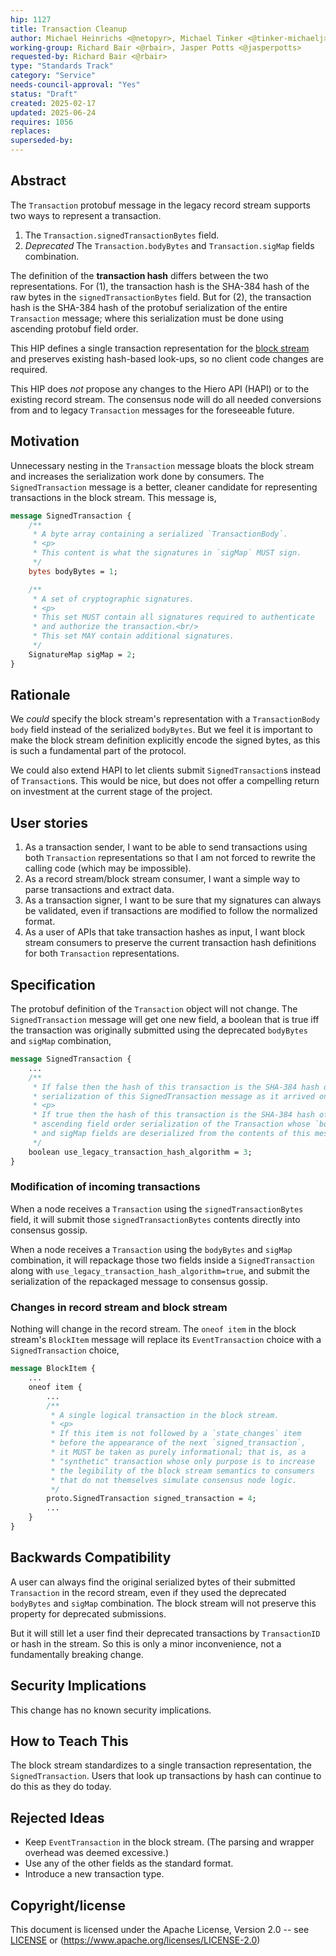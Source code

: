 ```yaml
---
hip: 1127
title: Transaction Cleanup
author: Michael Heinrichs <@netopyr>, Michael Tinker <@tinker-michaelj>
working-group: Richard Bair <@rbair>, Jasper Potts <@jasperpotts>
requested-by: Richard Bair <@rbair>
type: "Standards Track"
category: "Service"
needs-council-approval: "Yes"
status: "Draft"
created: 2025-02-17
updated: 2025-06-24
requires: 1056
replaces:
superseded-by: 
---
```


## Abstract
The `Transaction` protobuf message in the legacy record stream supports two ways to represent a transaction.
1. The `Transaction.signedTransactionBytes` field.
2. _Deprecated_ The `Transaction.bodyBytes` and `Transaction.sigMap` fields combination.

The definition of the **transaction hash** differs between the two representations. For (1), the transaction
hash is the SHA-384 hash of the raw bytes in the `signedTransactionBytes` field. But for (2), the transaction
hash is the SHA-384 hash of the protobuf serialization of the entire `Transaction` message; where this
serialization must be done using ascending protobuf field order.

This HIP defines a single transaction representation for the [block stream](https://hips.hedera.com/hip/hip-1056)
and preserves existing hash-based look-ups, so no client code changes are required.

This HIP does _not_ propose any changes to the Hiero API (HAPI) or to the existing record stream. The
consensus node will do all needed conversions from and to legacy `Transaction` messages for the foreseeable
future.

## Motivation
Unnecessary nesting in the `Transaction` message bloats the block stream and increases the serialization
work done by consumers. The `SignedTransaction` message is a better, cleaner candidate for representing
transactions in the block stream. This message is,

```protobuf
message SignedTransaction {
    /**
     * A byte array containing a serialized `TransactionBody`.
     * <p>
     * This content is what the signatures in `sigMap` MUST sign.
     */
    bytes bodyBytes = 1;

    /**
     * A set of cryptographic signatures.
     * <p>
     * This set MUST contain all signatures required to authenticate
     * and authorize the transaction.<br/>
     * This set MAY contain additional signatures.
     */
    SignatureMap sigMap = 2;
}
```

## Rationale
We _could_ specify the block stream's representation with a `TransactionBody body` field instead of the
serialized `bodyBytes`. But we feel it is important to make the block stream definition explicitly encode
the signed bytes, as this is such a fundamental part of the protocol.

We could also extend HAPI to let clients submit `SignedTransaction`s instead of `Transaction`s.
This would be nice, but does not offer a compelling return on investment at the current stage of the project.

## User stories
1. As a transaction sender, I want to be able to send transactions using both `Transaction` representations
   so that I am not forced to rewrite the calling code (which may be impossible).
2. As a record stream/block stream consumer, I want a simple way to parse transactions and extract data.
3. As a transaction signer, I want to be sure that my signatures can always be validated, even if
   transactions are modified to follow the normalized format.
4. As a user of APIs that take transaction hashes as input, I want block stream consumers to preserve the
   current transaction hash definitions for both `Transaction` representations.

## Specification
The protobuf definition of the `Transaction` object will not change. The `SignedTransaction` message will
get one new field, a boolean that is true iff the transaction was originally submitted using the deprecated
`bodyBytes` and `sigMap` combination,

```protobuf
message SignedTransaction {
    ...
    /**
     * If false then the hash of this transaction is the SHA-384 hash of the
     * serialization of this SignedTransaction message as it arrived on the wire. 
     * <p>
     * If true then the hash of this transaction is the SHA-384 hash of the
     * ascending field order serialization of the Transaction whose `bodyBytes`
     * and sigMap fields are deserialized from the contents of this message. 
     */
    boolean use_legacy_transaction_hash_algorithm = 3;
}
```

### Modification of incoming transactions
When a node receives a `Transaction` using the `signedTransactionBytes` field, it will submit those
`signedTransactionBytes` contents directly into consensus gossip.

When a node receives a `Transaction` using the `bodyBytes` and `sigMap` combination, it will repackage
those two fields inside a `SignedTransaction` along with `use_legacy_transaction_hash_algorithm=true`,
and submit the serialization of the repackaged message to consensus gossip.

### Changes in record stream and block stream
Nothing will change in the record stream. The `oneof item` in the block stream's `BlockItem` message
will replace its `EventTransaction` choice with a `SignedTransaction` choice,
```protobuf
message BlockItem {
    ...
    oneof item {
        ...
        /**
         * A single logical transaction in the block stream.
         * <p>
         * If this item is not followed by a `state_changes` item
         * before the appearance of the next `signed_transaction`,
         * it MUST be taken as purely informational; that is, as a
         * "synthetic" transaction whose only purpose is to increase
         * the legibility of the block stream semantics to consumers
         * that do not themselves simulate consensus node logic.
         */
        proto.SignedTransaction signed_transaction = 4;
        ...
    }
}
```

## Backwards Compatibility
A user can always find the original serialized bytes of their submitted `Transaction` in the record
stream, even if they used the deprecated `bodyBytes` and `sigMap` combination. The block stream
will not preserve this property for deprecated submissions.

But it will still let a user find their deprecated transactions by `TransactionID` or hash in the
stream. So this is only a minor inconvenience, not a fundamentally breaking change.

## Security Implications
This change has no known security implications.

## How to Teach This
The block stream standardizes to a single transaction representation, the `SignedTransaction`.
Users that look up transactions by hash can continue to do this as they do today.

## Rejected Ideas
- Keep `EventTransaction` in the block stream. (The parsing and wrapper overhead was deemed excessive.)
- Use any of the other fields as the standard format.
- Introduce a new transaction type.

## Copyright/license
This document is licensed under the Apache License, Version 2.0 --
see [LICENSE](../LICENSE) or (https://www.apache.org/licenses/LICENSE-2.0)
